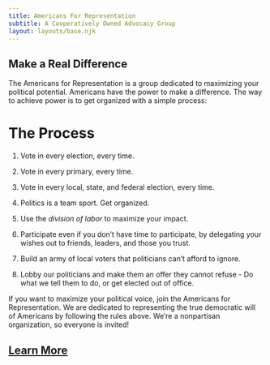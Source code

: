 ```yaml
---
title: Americans For Representation
subtitle: A Cooperatively Owned Advocacy Group
layout: layouts/base.njk
---
```



## Make a Real Difference 

The Americans for Representation is a group dedicated to maximizing your political potential. Americans have the power to make a difference. The way to achieve power is to get organized with a simple process:

# The Process

1. Vote in every election, every time.

2. Vote in every primary, every time.

3. Vote in every local, state, and federal election, every time.

4. Politics is a team sport. Get organized.

5. Use the *division of labor* to maximize your impact.

6. Participate even if you don’t have time to participate, by delegating your wishes out to friends, leaders, and those you trust.

7. Build an army of local voters that politicians can’t afford to ignore.

8. Lobby our politicians and make them an offer they cannot refuse - Do what we tell them to do, or get elected out of office.


If you want to maximize your political voice, join the Americans for Representation. We are dedicated to representing the true democratic will of Americans by following the rules above. We’re a nonpartisan organization, so everyone is invited! 


## [Learn More](/learn)
